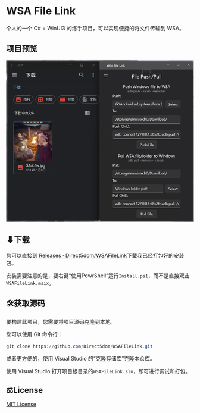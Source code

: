 # WSA File Link

个人的一个 C# + WinUI3 的练手项目，可以实现便捷的将文件传输到 WSA。

## 项目预览

<img src="./README/屏幕截图 2023-01-23 172340.png" style="zoom: 80%;" />

## ⬇下载

您可以直接到 [Releases · Direct5dom/WSAFileLink](https://github.com/Direct5dom/WSAFileLink/releases)下载我已经打包好的安装包。

安装需要注意的是，要右键“使用PowrShell”运行`Install.ps1`，而不是直接双击`WSAFileLink.msix`。

## 🛠️获取源码

要构建此项目，您需要将项目源码克隆到本地。

您可以使用 Git 命令行：

```powershell
git clone https://github.com/Direct5dom/WSAFileLink.git
```

或者更方便的，使用 Visual Studio 的“克隆存储库”克隆本仓库。

使用 Visual Studio 打开项目根目录的`WSAFileLink.sln`，即可进行调试和打包。

## ⚖️License

[MIT License](https://github.com/Direct5dom/WSAFileLink/blob/master/LICENSE)